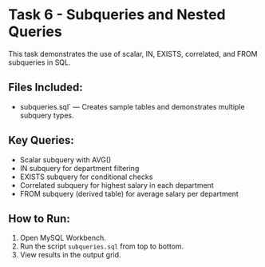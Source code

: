 # Task 6 - Subqueries and Nested Queries

This task demonstrates the use of scalar, IN, EXISTS, correlated, and FROM subqueries in SQL.

## Files Included:
- subqueries.sql` — Creates sample tables and demonstrates multiple subquery types.

## Key Queries:
- Scalar subquery with AVG()
- IN subquery for department filtering
- EXISTS subquery for conditional checks
- Correlated subquery for highest salary in each department
- FROM subquery (derived table) for average salary per department

## How to Run:
1. Open MySQL Workbench.
2. Run the script `subqueries.sql` from top to bottom.
3. View results in the output grid.

